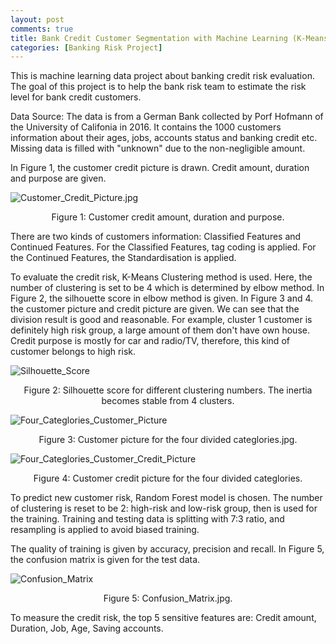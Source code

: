```yaml
---
layout: post
comments: true
title: Bank Credit Customer Segmentation with Machine Learning (K-Means and Random Forest)
categories: [Banking Risk Project]
---
```


<!-- url is: /home/category/year/month/day/XXX.html -->

This is machine learning data project about banking credit risk evaluation. The goal of this project is to help the bank risk team to estimate the risk level for bank credit customers.

Data Source: The data is from a German Bank collected by Porf Hofmann of the University of Califonia in 2016. It contains the 1000 customers information about their ages, jobs, accounts status and banking credit etc. Missing data is filled with "unknown" due to the non-negligible amount.

In Figure 1, the customer credit picture is drawn. Credit amount, duration and purpose are given.

![Customer_Credit_Picture.jpg](../../../../../figure/Customer_Credit_Picture.jpg)
<center>Figure 1: Customer credit amount, duration and purpose. </center>

There are two kinds of customers information: Classified Features and Continued Features. For the Classified Features, tag coding is applied. For the Continued Features, the Standardisation is applied.

To evaluate the credit risk, K-Means Clustering method is used. Here, the number of clustering is set to be 4 which is determined by elbow method. In Figure 2, the silhouette score in elbow method is given. In Figure 3 and 4. the customer picture and credit picture are given. We can see that the division result is good and reasonable. For example, cluster 1 customer is definitely high risk group, a large amount of them don't have own house. Credit purpose is mostly for car and radio/TV, therefore, this kind of customer belongs to high risk.

![Silhouette_Score](../../../../../figure/Silhouette_Score.jpg)
<center>Figure 2: Silhouette score for different clustering numbers. The inertia becomes stable from 4 clusters. </center>

![Four_Categlories_Customer_Picture](../../../../../figure/Four_Categlories_Customer_Picture.jpg)
<center>Figure 3: Customer picture for the four divided categlories.jpg. </center>

![Four_Categlories_Customer_Credit_Picture](../../../../../figure/Four_Categlories_Customer_Credit_Picture.jpg)
<center>Figure 4: Customer credit picture for the four divided categlories. </center>

To predict new customer risk, Random Forest model is chosen. The number of clustering is reset to be 2: high-risk and low-risk group, then is used for the training. Training and testing data is splitting with 7:3 ratio, and resampling is applied to avoid biased training.

The quality of training is given by accuracy, precision and recall. In Figure 5, the confusion matrix is given for the test data. 

![Confusion_Matrix](../../../../../figure/Confusion_Matrix.jpg)
<center>Figure 5: Confusion_Matrix.jpg. </center>

To measure the credit risk, the top 5 sensitive features are: Credit amount, Duration, Job, Age, Saving accounts.



